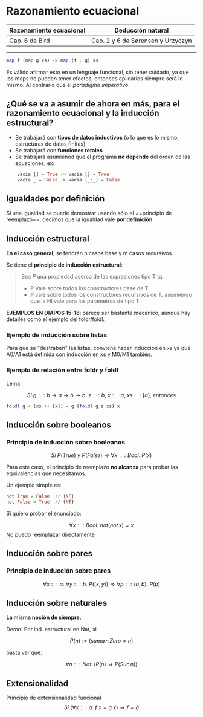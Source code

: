# Razonamiento ecuacional

| Razonamiento ecuacional | Deducción natural                 |
| ----------------------- | --------------------------------- |
| Cap. 6 de Bird          | Cap. 2 y 6 de Sørensen y Urzyczyn |

---

```haskell
map f (map g xs) -> map (f . g) xs
```

Es válido afirmar esto en un lenguaje funcional, sin tener cuidado, ya que los maps no pueden tener efectos, entonces aplicarlos siempre será lo mismo. Al contrario que el _paradigma imperativo_.

## ¿Qué se va a asumir de ahora en más, para el razonamiento ecuacional y la inducción estructural?

- Se trabajará con **tipos de datos inductivos** (o lo que es lo mismo, estructuras de datos finitas)
- Se trabajará con **funciones totales**
- Se trabajará asumienod que el programa **no depende** del orden de las ecuaciones, ex:
  
```haskell
	vacia [] = True -> vacia [] = True
	vacia _ = False -> vacia (_:_) = False
```

## Igualdades por definición

Si una igualdad se puede demostrar usando sólo el ==principio de reemplazo==, decimos que la igualdad vale **por definición**.

## Inducción estructural

**En el caso general**, se tendrán n casos base y m casos recursivos.

Se tiene el **principio de inducción estructural**:

> Sea $P$ una propiedad acerca de las expresiones tipo T tq:
> - $P$ Vale sobre todos los constructores base de T
> - $P$ vale sobre todos los constructores recursivos de T, asumiendo que la HI vale para los parámetros de tipo T.

**EJEMPLOS EN DIAPOS 15-18**: parece ser bastante mecánico, aunque hay detalles como el ejemplo del foldr/foldl.

### **Ejemplo de inducción sobre listas**

Para que se "destraben" las listas, conviene hacer inducción en `xs` ya que A0/A1 está definida con inducción en xs y M0/M1 también.

### **Ejemplo de relación entre foldr y foldl**

Lema.

$$Si \ g::b \rightarrow a \rightarrow b \rightarrow b, \ z::b, \ x::a, \ xs::[a], \ entonces$$
```haskell
foldl g < (xs ++ [x]) = g (foldl g z xs) x
```

## Inducción sobre booleanos

### **Principio de inducción sobre booleanos**

$$Si \: P(True) \ y \ P(False) \Rightarrow \forall x:: Bool. \ P(x)$$

Para este caso, el principio de reemplazo **no alcanza** para probar las equivalencias que necesitamos.

Un ejemplo simple es:

```haskell
not True = False  // {NF}
not False = True  // {NT}
```

Si quiero probar el enunciado:

$$\forall x::Bool. \: not(not \, x)=x$$ 
No puedo reemplazar directamente

## Inducción sobre pares

### **Principio de inducción sobre pares**

$$\forall x::a. \ \forall y::b. \ P((x,y)) \Rightarrow \forall p::(a,b). \ P(p)$$

## Inducción sobre naturales

**La misma noción de siempre.**

Demo:
Por ind. estructural en Nat, si

$$P(n) :=(suma \, n \, Zero = n)$$

basta ver que:

$$\forall n :: Nat. \, (P(n) \Rightarrow P(Suc \, n))$$

## Extensionalidad

Principio de extensionalidad funcional
$$Si \ (\forall x::a. \ f \ x = g \ x) \Rightarrow f = g$$

